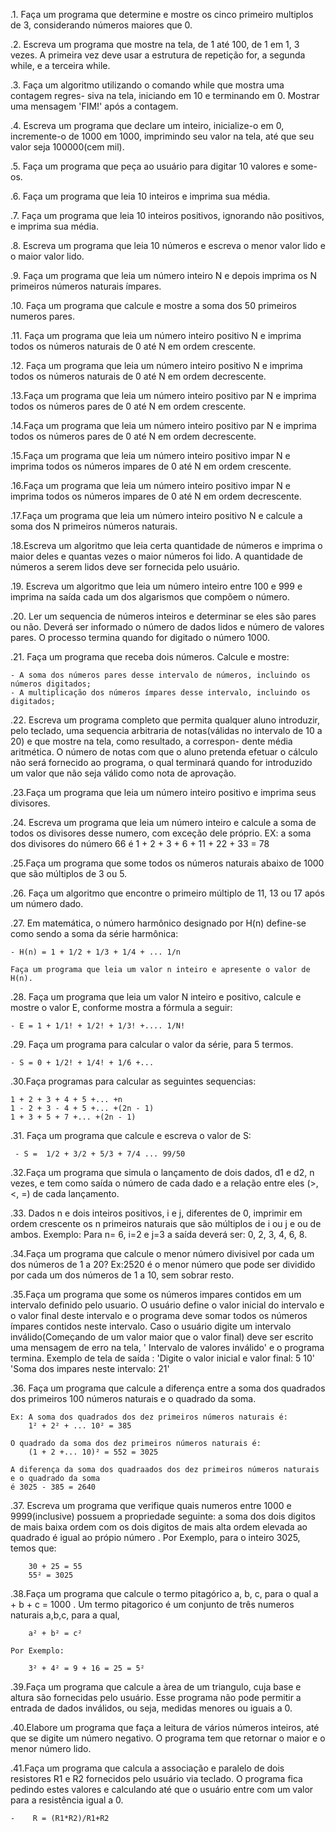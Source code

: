 .1. Faça um programa que determine e mostre os cinco primeiro multiplos de 3,
considerando números maiores que 0.

.2. Escreva um programa que mostre na tela, de 1 até 100, de 1 em 1, 3 vezes.
A primeira vez deve usar a estrutura de repetição for, a segunda while, e a
terceira while.

.3. Faça um algoritmo utilizando o comando while que mostra uma contagem regres-
siva na tela, iniciando em 10 e terminando em 0. Mostrar uma mensagem 'FIM!'
após a contagem.

.4. Escreva um programa que declare um inteiro, inicialize-o em 0, incremente-o de
1000 em 1000, imprimindo seu valor na tela, até que seu valor seja 100000(cem mil).

.5. Faça um programa que peça ao usuário para digitar 10 valores e some-os.

.6. Faça um programa que leia 10 inteiros e imprima sua média.

.7. Faça um programa que leia 10 inteiros positivos, ignorando não positivos, e
imprima sua média.

.8. Escreva um programa que leia 10 números e escreva o menor valor lido e o
maior valor lido.

.9. Faça um programa que leia um número inteiro N e depois imprima os N
primeiros números naturais ímpares.

.10. Faça um programa que calcule e mostre a soma dos 50 primeiros numeros pares.

.11. Faça um programa que leia um número inteiro positivo N e imprima todos os números
naturais de 0 até N em ordem crescente.

.12. Faça um programa que leia um número inteiro positivo N e imprima todos os números
naturais de 0 até N em ordem decrescente.

.13.Faça um programa que leia um número inteiro positivo par N e imprima todos os números
pares de 0 até N em ordem crescente.

.14.Faça um programa que leia um número inteiro positivo par N e imprima todos os números
pares de 0 até N em ordem decrescente.

.15.Faça um programa que leia um número inteiro positivo impar N e imprima todos os números
impares de 0 até N em ordem crescente.

.16.Faça um programa que leia um número inteiro positivo impar N e imprima todos os números
impares de 0 até N em ordem decrescente.

.17.Faça um programa que leia um número inteiro positivo N e calcule a soma dos N primeiros
números naturais.

.18.Escreva um algoritmo que leia certa quantidade de números e imprima o maior deles e quantas
vezes o maior números foi lido. A quantidade de números a serem lidos deve ser fornecida pelo usuário.

.19. Escreva um algoritmo que leia um número inteiro entre 100 e 999 e imprima na saída cada
um dos algarismos que compõem o número.

.20. Ler um sequencia de números inteiros e determinar se eles são pares ou não. Deverá ser informado
o número de dados lidos e número de valores pares. O processo termina quando for digitado o número 1000.

.21. Faça um programa que receba dois números. Calcule e mostre:

    - A soma dos números pares desse intervalo de números, incluindo os números digitados;
    - A multiplicação dos números ímpares desse intervalo, incluindo os digitados;

.22. Escreva um programa completo que permita qualquer aluno introduzir, pelo teclado, uma sequencia
arbitraria de notas(válidas no intervalo de 10 a 20) e que mostre na tela, como resultado, a correspon-
dente média aritmética. O número de notas com que o aluno pretenda efetuar o cálculo não será fornecido
ao programa, o qual terminará quando for introduzido um valor que não seja válido como nota de aprovação.

.23.Faça um programa que leia um número inteiro positivo e imprima seus divisores.

.24. Escreva um programa que leia um número inteiro e calcule a soma de todos os divisores desse
numero, com exceção dele próprio. EX: a soma dos divisores do número 66 é
 1 + 2 + 3 + 6 + 11 + 22 + 33 = 78

.25.Faça um programa que some todos os números naturais abaixo de 1000 que são múltiplos
de 3 ou 5.

.26. Faça um algoritmo que encontre o primeiro múltiplo de 11, 13 ou 17 após um número dado.

.27. Em matemática, o número harmônico designado por H(n) define-se como sendo a soma da série
harmônica:

    - H(n) = 1 + 1/2 + 1/3 + 1/4 + ... 1/n

    Faça um programa que leia um valor n inteiro e apresente o valor de H(n).

.28. Faça um programa que leia um valor N inteiro e positivo, calcule e mostre o valor
    E, conforme mostra a fórmula a seguir:

    - E = 1 + 1/1! + 1/2! + 1/3! +.... 1/N!

.29. Faça um programa para calcular o valor da série, para 5 termos.

    - S = 0 + 1/2! + 1/4! + 1/6 +...

.30.Faça programas para calcular as seguintes sequencias:

    1 + 2 + 3 + 4 + 5 +... +n
    1 - 2 + 3 - 4 + 5 +... +(2n - 1)
    1 + 3 + 5 + 7 +... +(2n - 1)

.31. Faça um programa que calcule e escreva o valor de  S:

     - S =  1/2 + 3/2 + 5/3 + 7/4 ... 99/50

.32.Faça um programa que simula o lançamento de dois dados, d1 e d2, n vezes, e tem como
saída o número de cada dado e a relação entre eles (>, <, =) de cada lançamento.

.33. Dados n e dois inteiros positivos, i e j, diferentes de 0, imprimir em ordem crescente os n
primeiros naturais que são múltiplos de i ou j e ou de ambos. Exemplo: Para n= 6, i=2 e j=3 a
saída deverá ser: 0, 2, 3, 4, 6, 8.

.34.Faça um programa que calcule o menor número divisivel por cada um dos números de 1
a 20? Ex:2520 é o menor número que pode ser dividido por cada um dos números de 1 a 10, sem
sobrar resto.

.35.Faça um programa que some os números impares contidos em um intervalo definido pelo usuario.
 O usuário define o valor inicial do intervalo e o valor final deste intervalo e o programa deve
 somar todos os números ímpares contidos neste intervalo. Caso o usuário digite um intervalo
 inválido(Começando de um valor maior que o valor final) deve ser escrito uma mensagem de erro
 na tela, ' Intervalo de valores inválido' e o programa termina.
    Exemplo de tela de saída :
    'Digite o valor inicial e valor final: 5 10'
    'Soma dos impares neste intervalo: 21'

.36. Faça um programa que calcule a diferença entre a soma dos quadrados dos primeiros 100
números naturais e o quadrado da soma.

    Ex: A soma dos quadrados dos dez primeiros números naturais é:
        1² + 2² + ... 10² = 385

    O quadrado da soma dos dez primeiros números naturais é:
        (1 + 2 +... 10)² = 552 = 3025

    A diferença da soma dos quadraados dos dez primeiros números naturais e o quadrado da soma
    é 3025 - 385 = 2640

.37. Escreva um programa que verifique quais numeros entre 1000 e 9999(inclusive) possuem
    a propriedade seguinte: a soma dos dois digitos de mais baixa ordem com os dois digitos
    de mais alta ordem elevada ao quadrado é igual ao própio número . Por Exemplo,
    para o inteiro 3025, temos que:

        30 + 25 = 55
        55² = 3025

.38.Faça um programa que calcule o termo pitagórico a, b, c, para o qual a + b + c = 1000
    . Um termo pitagorico é um conjunto de três numeros naturais a,b,c, para a qual,

        a² + b² = c²

    Por Exemplo:

        3² + 4² = 9 + 16 = 25 = 5²

.39.Faça um programa que calcule a àrea de um triangulo, cuja base e altura são fornecidas
    pelo usuário. Esse programa não pode permitir a entrada de dados inválidos, ou seja,
    medidas menores ou iguais a 0.

.40.Elabore um programa que faça a leitura de vários números inteiros, até que se digite um
    número negativo. O programa tem que retornar o maior e o menor número lido.

.41.Faça um programa que calcula a associação e paralelo de dois resistores R1 e R2 fornecidos
    pelo usuário via teclado. O programa fica pedindo estes valores e calculando até que o usuário
    entre com um valor para a resistência igual a 0.

    -    R = (R1*R2)/R1+R2

